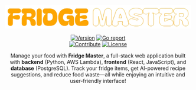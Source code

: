 <!-- Logo and website link -->
<div align="center">

[![Fridge Master Logo](src/assets/logo_readme.png)](https://www.thefridgemaster.com)


[![Version](https://img.shields.io/badge/Version-1.0.0-blue)](https://github.com/DolphinDevs/FridgeMaster)
[![Go report](https://img.shields.io/badge/Status-Stable-green)](https://github.com/DolphinDevs/FridgeMaster)<br/>
[![Contribute](https://img.shields.io/badge/Contribute-Welcome-yellow)](https://github.com/DolphinDevs/FridgeMaster#contributing)
[![License](https://img.shields.io/badge/License-All%20Rights%20Reserved-red)](https://github.com/DolphinDevs/FridgeMaster#license)

Manage your food with **Fridge Master**, a full-stack web application built with **backend** (Python, AWS Lambda), **frontend** (React, JavaScript), and **database** (PostgreSQL). 
Track your fridge items, get AI-powered recipe suggestions, and reduce food waste—all while enjoying an intuitive and user-friendly interface!

</div>
